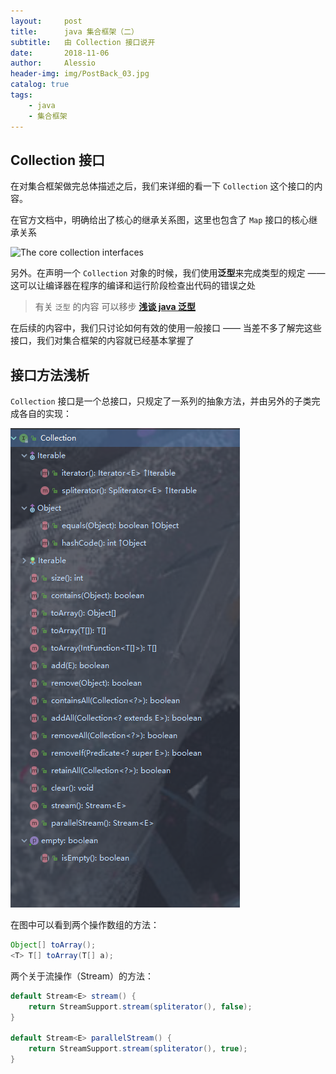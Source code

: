 ```yaml
---
layout:     post
title:      java 集合框架（二）
subtitle:   由 Collection 接口说开
date:       2018-11-06
author:     Alessio
header-img: img/PostBack_03.jpg
catalog: true
tags:
    - java
    - 集合框架
---
```


## Collection 接口

在对集合框架做完总体描述之后，我们来详细的看一下 `Collection` 这个接口的内容。

在官方文档中，明确给出了核心的继承关系图，这里也包含了 `Map` 接口的核心继承关系

![The core collection interfaces](https://docs.oracle.com/javase/tutorial/figures/collections/colls-coreInterfaces.gif)

另外。在声明一个 `Collection` 对象的时候，我们使用**泛型**来完成类型的规定 —— 这可以让编译器在程序的编译和运行阶段检查出代码的错误之处

> 有关 `泛型` 的内容 可以移步 [**浅谈 java 泛型**](https://zjianru.top/2018/10/31/%E6%B3%9B%E5%9E%8B/)

在后续的内容中，我们只讨论如何有效的使用一般接口 —— 当差不多了解完这些接口，我们对集合框架的内容就已经基本掌握了

## 接口方法浅析

`Collection` 接口是一个总接口，只规定了一系列的抽象方法，并由另外的子类完成各自的实现：

![Collection 接口方法图](https://raw.githubusercontent.com/Zjianru/zjianru.github.io/master/img/Collection%20%E6%8E%A5%E5%8F%A3%E6%96%B9%E6%B3%95%E5%9B%BE.png)

在图中可以看到两个操作数组的方法：

```java
Object[] toArray();
<T> T[] toArray(T[] a);
```

两个关于流操作（Stream）的方法：

```java
default Stream<E> stream() {
    return StreamSupport.stream(spliterator(), false);
}

default Stream<E> parallelStream() {
    return StreamSupport.stream(spliterator(), true);
}
```
